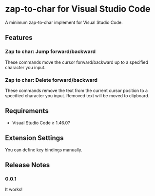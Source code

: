# zap-to-char for Visual Studio Code

A minimum zap-to-char implement for Visual Studio Code.

## Features

### Zap to char: Jump forward/backward

These commands move the cursor forward/backward up to a specified character you input.

### Zap to char: Delete forward/backward

These commands remove the text from the current cursor position to a specified character you input.
Removed text will be moved to clipboard.

## Requirements

- Visual Studio Code ≥ 1.46.0?

## Extension Settings

You can define key bindings manually.

## Release Notes

### 0.0.1

It works!
